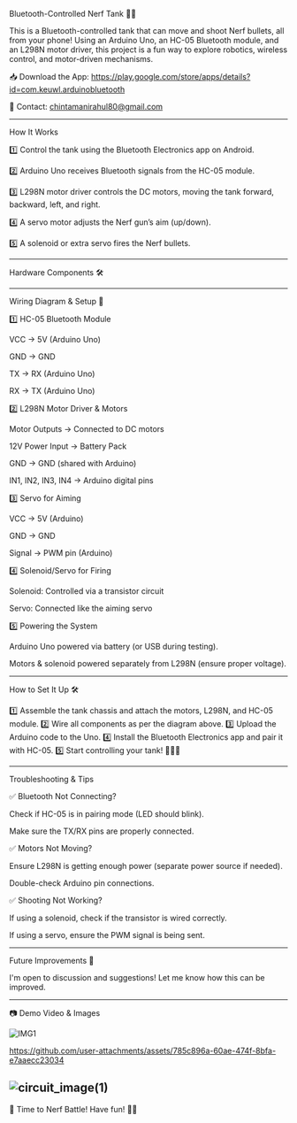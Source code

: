 
Bluetooth-Controlled Nerf Tank 🚀🔫

This is a Bluetooth-controlled tank that can move and shoot Nerf bullets, all from your phone! Using an Arduino Uno, an HC-05 Bluetooth module, and an L298N motor driver, this project is a fun way to explore robotics, wireless control, and motor-driven mechanisms.

📥 Download the App: https://play.google.com/store/apps/details?id=com.keuwl.arduinobluetooth

📧 Contact: chintamanirahul80@gmail.com


---

How It Works

1️⃣ Control the tank using the Bluetooth Electronics app on Android.

2️⃣ Arduino Uno receives Bluetooth signals from the HC-05 module.

3️⃣ L298N motor driver controls the DC motors, moving the tank forward, backward, left, and right.

4️⃣ A servo motor adjusts the Nerf gun’s aim (up/down).

5️⃣ A solenoid or extra servo fires the Nerf bullets.


---

Hardware Components 🛠


---

Wiring Diagram & Setup 📝

1️⃣ HC-05 Bluetooth Module

VCC → 5V (Arduino Uno)

GND → GND

TX → RX (Arduino Uno)

RX → TX (Arduino Uno)


2️⃣ L298N Motor Driver & Motors

Motor Outputs → Connected to DC motors

12V Power Input → Battery Pack

GND → GND (shared with Arduino)

IN1, IN2, IN3, IN4 → Arduino digital pins


3️⃣ Servo for Aiming

VCC → 5V (Arduino)

GND → GND

Signal → PWM pin (Arduino)


4️⃣ Solenoid/Servo for Firing

Solenoid: Controlled via a transistor circuit

Servo: Connected like the aiming servo


5️⃣ Powering the System

Arduino Uno powered via battery (or USB during testing).

Motors & solenoid powered separately from L298N (ensure proper voltage).



---

How to Set It Up 🛠

1️⃣ Assemble the tank chassis and attach the motors, L298N, and HC-05 module.
2️⃣ Wire all components as per the diagram above.
3️⃣ Upload the Arduino code to the Uno.
4️⃣ Install the Bluetooth Electronics app and pair it with HC-05.
5️⃣ Start controlling your tank! 🚗💨🔫


---

Troubleshooting & Tips

✅ Bluetooth Not Connecting?

Check if HC-05 is in pairing mode (LED should blink).

Make sure the TX/RX pins are properly connected.


✅ Motors Not Moving?

Ensure L298N is getting enough power (separate power source if needed).

Double-check Arduino pin connections.


✅ Shooting Not Working?

If using a solenoid, check if the transistor is wired correctly.

If using a servo, ensure the PWM signal is being sent.



---

Future Improvements 🚀

I'm open to discussion and suggestions! Let me know how this can be improved.


---

📷 Demo Video & Images

![IMG1](https://github.com/user-attachments/assets/f955eba1-2043-4cc6-b281-e734bbfca7dc)


https://github.com/user-attachments/assets/785c896a-60ae-474f-8bfa-e7aaecc23034



![circuit_image(1)](https://github.com/user-attachments/assets/f85ec554-28e1-4136-afae-93219d9bc209)
---

🚀 Time to Nerf Battle! Have fun! 🔫🎯









